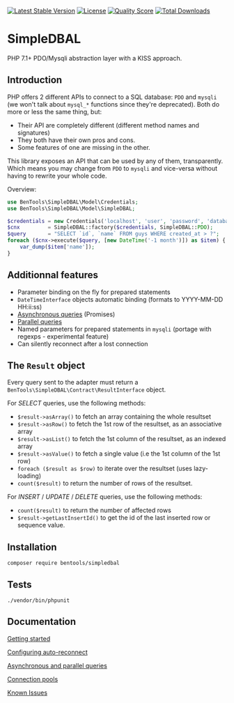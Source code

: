 [![Latest Stable Version](https://poser.pugx.org/bentools/simple-dbal/v/stable)](https://packagist.org/packages/bentools/simple-dbal)
[![License](https://poser.pugx.org/bentools/simple-dbal/license)](https://packagist.org/packages/bentools/simple-dbal)
[![Quality Score](https://img.shields.io/scrutinizer/g/bpolaszek/simple-dbal.svg?style=flat-square)](https://scrutinizer-ci.com/g/bpolaszek/simple-dbal)
[![Total Downloads](https://poser.pugx.org/bentools/simple-dbal/downloads)](https://packagist.org/packages/bentools/simple-dbal)

# SimpleDBAL
PHP 7.1+ PDO/Mysqli abstraction layer with a KISS approach.

Introduction
------------
PHP offers 2 different APIs to connect to a SQL database: `PDO` and `mysqli` (we won't talk about `mysql_*` functions since they're deprecated). Both do more or less the same thing, but:

* Their API are completely different (different method names and signatures)
* They both have their own pros and cons.
* Some features of one are missing in the other.

This library exposes an API that can be used by any of them, transparently. Which means you may change from `PDO` to `mysqli` and vice-versa without having to rewrite your whole code.

Overview:

```php
use BenTools\SimpleDBAL\Model\Credentials;
use BenTools\SimpleDBAL\Model\SimpleDBAL;

$credentials = new Credentials('localhost', 'user', 'password', 'database');
$cnx         = SimpleDBAL::factory($credentials, SimpleDBAL::PDO);
$query       = "SELECT `id`, `name` FROM guys WHERE created_at > ?";
foreach ($cnx->execute($query, [new DateTime('-1 month')]) as $item) {
    var_dump($item['name']);
}
```

Additionnal features
--------------------
* Parameter binding on the fly for prepared statements
* `DateTimeInterface` objects automatic binding (formats to YYYY-MM-DD HH:ii:ss)
* [Asynchronous queries](doc/03-AsynchronousQueries.md) (Promises)
* [Parallel queries](doc/03-AsynchronousQueries.md#parallel-queries)
* Named parameters for prepared statements in `mysqli` (portage with regexps - experimental feature)
* Can silently reconnect after a lost connection

The `Result` object
------------------
Every query sent to the adapter must return a `BenTools\SimpleDBAL\Contract\ResultInterface` object.

For _SELECT_ queries, use the following methods:
* `$result->asArray()` to fetch an array containing the whole resultset
* `$result->asRow()` to fetch the 1st row of the resultset, as an associative array
* `$result->asList()` to fetch the 1st column of the resultset, as an indexed array
* `$result->asValue()` to fetch a single value (i.e the 1st column of the 1st row)
* `foreach ($result as $row)` to iterate over the resultset (uses lazy-loading)
* `count($result)` to return the number of rows of the resultset.

For _INSERT_ / _UPDATE_ / _DELETE_ queries, use the following methods:
* `count($result)` to return the number of affected rows
* `$result->getLastInsertId()` to get the id of the last inserted row or sequence value.

Installation
------------
```
composer require bentools/simpledbal
```

Tests
-----
```
./vendor/bin/phpunit
```

Documentation
-----

[Getting started](doc/01-GettingStarted.md)

[Configuring auto-reconnect](doc/02-Configuration.md)

[Asynchronous and parallel queries](doc/03-AsynchronousQueries.md)

[Connection pools](doc/04-ConnectionPools.md)

[Known Issues](doc/05-KnownIssues.md)